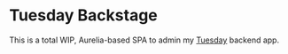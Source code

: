 # Tuesday Backstage

This is a total WIP, Aurelia-based SPA to admin my [Tuesday](https://github.com/djthread/tuesday) backend app.
